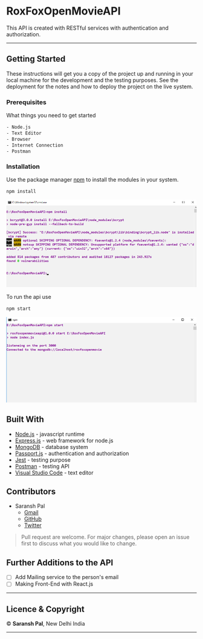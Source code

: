 # RoxFoxOpenMovieAPI

This API is created with RESTful services with authentication and authorization.


---

## Getting Started

These instructions will get you a copy of the project up and running in your local machine for the development and the testing purposes. See the deployment for the notes and how to deploy the project on the live system.

### Prerequisites

What things you need to get started

```Text
- Node.js
- Text Editor
- Browser
- Internet Connection
- Postman 
```

### Installation 

Use the package manager [npm](https://npmjs.com "NPM") to install the modules in your system.

```bash
npm install 
```

![install](https://github.com/Saransh99/RoxFoxOpenMovieAPI/blob/master/images/install.png)

To run the api use

```bash
npm start
```

![starting](https://github.com/Saransh99/RoxFoxOpenMovieAPI/blob/master/images/start.png)


## Built With

* [Node.js](https://nodejs.org) - javascript runtime
* [Express.js](https://expressjs.com) - web framework for node.js
* [MongoDB](https://www.mongodb.com/) - database system
* [Passport.js](https://passportjs.org/) - authentication and authorization 
* [Jest](https://jestjs.io/) - testing purpose
* [Postman](https://www.getpostman.com/) - testing API 
* [Visual Studio Code](https://code.visualstudio.com) - text editor


## Contributors

- Saransh Pal
    - [Gmail](palsaransh88@gmail.com "Saransh Pal")
    - [GitHub](https://github.com/Saransh99 "Saransh99")
    - [Twitter](https://twitter.com/SaranshPal "Saransh Pal")

> Pull request are welcome. For major changes, please open an issue first to discuss what you would like to change.


## Further Additions to the API

- [ ] Add Mailing service to the person's email
- [ ] Making Front-End with React.js

---

## Licence & Copyright

© **Saransh Pal**, New Delhi India

---
